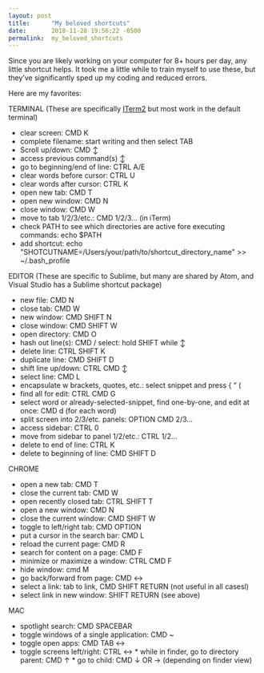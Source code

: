 ```yaml
---
layout: post
title:      "My beloved shortcuts"
date:       2018-11-28 19:56:22 -0500
permalink:  my_beloved_shortcuts
---
```



Since you are likely working on your computer for 8+ hours per day, any little shortcut helps. It took me a little while to train myself to use these, but they’ve significantly sped up my coding and reduced errors.  

Here are my favorites:


TERMINAL 
(These are specifically [ITerm2](https://www.iterm2.com/downloads.html ) but most work in the default terminal)

* clear screen: CMD K                                                                                                                                                                                       
* complete filename: start writing and then select TAB                                                                                                                         
* Scroll up/down:  CMD ↕                                                                                                                                                                                    
* access previous command(s) ↕
* go to beginning/end of line: CTRL A/E                                                                                                                                                      
* clear words before cursor: CTRL U                                                                                                                                                            
* clear words after cursor: CTRL K                                                                                                                                                                 
* open new tab: CMD T                                                                                                                                                                                        
* open new window: CMD N                                                                                                                                                                           
* close window: CMD W                                                                                                                                                                                    
* move to tab 1/2/3/etc.: CMD 1/2/3... (in iTerm)
* check PATH to see which directories are active fore executing commands: echo $PATH
* add shortcut: echo "SHOTCUTNAME=/Users/your/path/to/shortcut_directory_name" >> ~/.bash_profile


EDITOR
(These are specific to Sublime, but many are shared by Atom, and Visual Studio has a Sublime shortcut package)

* new file: CMD N	                                                                                                                                                                        
* close tab: CMD W                                                                                                                                                                          
* new window: CMD SHIFT N                                                                                                                                                        
* close window: CMD SHIFT W                                                                                                                                                           
* open directory: CMD O                                                                                                                                                                      
* hash out line(s): CMD /                                                                                                                                                                                                    select:  hold SHIFT while ↕                                                                                                                                                           
* delete line: CTRL SHIFT K                                                                                                                                                                   
* duplicate line: CMD SHIFT D                                                                                                                                                       
* shift line up/down:  CTRL CMD ↕                                                                                                                                                    
* select line: CMD L                                                                                                                                                                             
* encapsulate w brackets, quotes, etc.:  select snippet  and press  { “ (                                                                                  
* find all for edit: CTRL CMD G                                                                                                                                                            
* select word or already-selected-snippet, find one-by-one, and edit at once: CMD d (for each word)                 
* split screen into 2/3/etc. panels: OPTION CMD 2/3…                                                                                                               
* access sidebar: CTRL 0                                                                                                                                                                     
* move from sidebar to panel 1/2/etc.: CTRL 1/2…                                                                                                                           
* delete to end of line: CTRL K                                                                                                                                                              
* delete to beginning of line: CMD SHIFT D                                                                                                                                       



CHROME

* open a new tab: CMD T                                                                                                                                                                        
* close the current tab: CMD W                                                                                                                                                  
* open recently closed tab: CTRL SHIFT T                                                                                                                               
* open a new window: CMD N                                                                                                                                                         
* close the current window: CMD SHIFT W                                                                                                                                
* toggle to left/right tab: CMD OPTION                                                                                                                                     
* put a cursor in the search bar: CMD L                                                                                                                                        
* reload the current page: CMD R                                                                                                                                               
* search for content on a page: CMD F                                                                                                                                        
* minimize or maximize a window: CTRL CMD F                                                                                                                                               
* hide window: cmd M                                                                                                                                                                           
* go back/forward from page: CMD ↔                                                                                                                                                                 
* select a link: tab to link, CMD SHIFT RETURN (not useful in all casesl)                                                                                                     
* select link in new window: SHIFT RETURN (see above)                                                                                                                                                                                                                             



MAC

* spotlight search: CMD SPACEBAR                                                                                                                                                   
* toggle windows of a single application: CMD ~                                                                                                                          
* toggle open apps: CMD TAB ↔                                                                                                                                                         
* toggle screens left/right: CTRL ↔                                                                                                                                                                            * while in finder, go to directory parent: CMD ↑                                                                                                                                                      * go to child: CMD ↓ OR → (depending on finder view)                                                                                                                   




